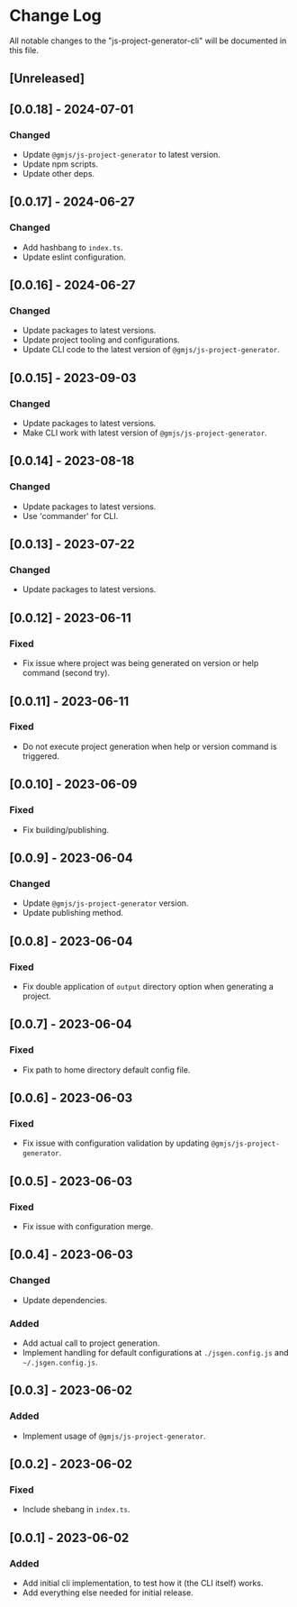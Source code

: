 # Change Log

All notable changes to the "js-project-generator-cli" will be documented in this file.

## [Unreleased]

## [0.0.18] - 2024-07-01

### Changed

- Update `@gmjs/js-project-generator` to latest version.
- Update npm scripts.
- Update other deps.

## [0.0.17] - 2024-06-27

### Changed

- Add hashbang to `index.ts`.
- Update eslint configuration.

## [0.0.16] - 2024-06-27

### Changed

- Update packages to latest versions.
- Update project tooling and configurations.
- Update CLI code to the latest version of `@gmjs/js-project-generator`.

## [0.0.15] - 2023-09-03

### Changed

- Update packages to latest versions.
- Make CLI work with latest version of `@gmjs/js-project-generator`.

## [0.0.14] - 2023-08-18

### Changed

- Update packages to latest versions.
- Use 'commander' for CLI.

## [0.0.13] - 2023-07-22

### Changed

- Update packages to latest versions.

## [0.0.12] - 2023-06-11

### Fixed

- Fix issue where project was being generated on version or help command (second try).

## [0.0.11] - 2023-06-11

### Fixed

- Do not execute project generation when help or version command is triggered.

## [0.0.10] - 2023-06-09

### Fixed

- Fix building/publishing.

## [0.0.9] - 2023-06-04

### Changed

- Update `@gmjs/js-project-generator` version.
- Update publishing method.

## [0.0.8] - 2023-06-04

### Fixed

- Fix double application of `output` directory option when generating a project.

## [0.0.7] - 2023-06-04

### Fixed

- Fix path to home directory default config file.

## [0.0.6] - 2023-06-03

### Fixed

- Fix issue with configuration validation by updating `@gmjs/js-project-generator`.

## [0.0.5] - 2023-06-03

### Fixed

- Fix issue with configuration merge.

## [0.0.4] - 2023-06-03

### Changed

- Update dependencies.

### Added

- Add actual call to project generation.
- Implement handling for default configurations at `./jsgen.config.js` and `~/.jsgen.config.js`.

## [0.0.3] - 2023-06-02

### Added

- Implement usage of `@gmjs/js-project-generator`.

## [0.0.2] - 2023-06-02

### Fixed

- Include shebang in `index.ts`.

## [0.0.1] - 2023-06-02

### Added

- Add initial cli implementation, to test how it (the CLI itself) works.
- Add everything else needed for initial release.

<!--
See: https://common-changelog.org/

## [0.0.1] - 2023-01-01

### Changed

### Added

### Removed

### Fixed
-->
